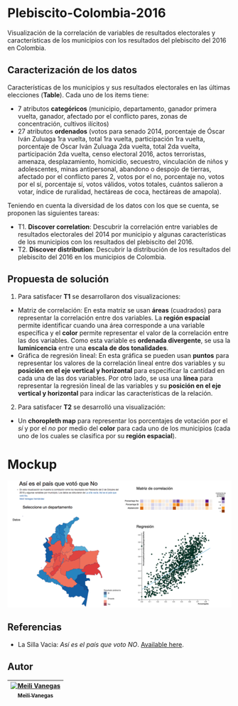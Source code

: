# Plebiscito-Colombia-2016
Visualización de la correlación de variables de resultados electorales y características de los municipios con los resultados del plebiscito del 2016 en Colombia.

## Caracterización de los datos

Características de los municipios y sus resultados electorales en las últimas elecciones (**Table**). Cada uno de los items tiene:
- 7 atributos **categóricos** (municipio, departamento, ganador primera vuelta, ganador, afectado por el conflicto pares, zonas de concentración, cultivos ilícitos)
- 27 atributos **ordenados** (votos para senado 2014, porcentaje de Óscar Iván Zuluaga 1ra vuelta, total 1ra vuelta, participación 1ra vuelta, porcentaje de Óscar Iván Zuluaga 2da vuelta, total 2da vuelta, participación 2da vuelta, censo electoral 2016, actos terroristas, amenaza, desplazamiento, homicidio, secuestro, vinculación de niños y adolescentes, minas antipersonal, abandono o despojo de tierras, afectado por el conflicto pares 2, votos por el no, porcentaje no, votos por el sí, porcentaje sí, votos válidos, votos totales, cuántos salieron a votar, índice de ruralidad, hectáreas de coca, hectáreas de amapola).
 
Teniendo en cuenta la diversidad de los datos con los que se cuenta, se proponen las siguientes tareas:
 
- T1. **Discover correlation**: Descubrir la correlación entre variables de resultados electorales del 2014 por municipio y algunas características de los municipios con los resultados del plebiscito del 2016. 
- T2. **Discover distribution**: Descubrir la distribución de los resultados del plebiscito del 2016 en los municipios de Colombia.

## Propuesta de solución

1. Para satisfacer **T1** se desarrollaron dos visualizaciones: 
  - Matriz de correlación: En esta matriz se usan **áreas** (cuadrados) para representar la correlación entre dos variables.  La **región espacial** permite identificar cuando una área corresponde a una variable específica y el **color** permite representar el valor de la correlación entre las dos variables. Como esta variable es **ordenada divergente**, se usa la **luminicencia** entre una **escala de dos tonalidades**.
  - Gráfica de regresión lineal: En esta gráfica se pueden usan **puntos** para representar los valores de la correlación lineal entre dos variables y su **posición en el eje vertical y horizontal** para especificar la cantidad en cada una de las dos variables. Por otro lado, se usa una **línea** para representar la regresión lineal de las variables y su **posición en el eje vertical y horizontal** para indicar las características de la relación.

2. Para satisfacer **T2** se desarrolló una visualización:
  - Un **choropleth map** para representar los porcentajes de votación por el *sí* y por el *no* por medio del **color** para cada uno de los municipios (cada uno de los cuales se clasifica por su **región espacial**).  

# Mockup
![Mockup](docs/mockup.png)

## Referencias
- La Silla Vacia: *Así es el país que voto NO*. [Available here](http://lasillavacia.com/hagame-el-cruce/asi-es-el-pais-que-voto-no-58201).

## Autor
<!-- Contributors table START -->
| [![Meili Vanegas](https://avatars.githubusercontent.com/mvanegas10?s=100)<br /><sub>Meili Vanegas</sub>](https://github.com/mvanegas10)<br /> |
| :---: |

<!-- Contributors table END -->
